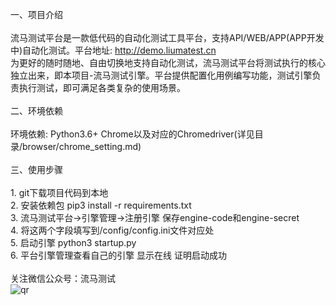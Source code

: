 一、项目介绍<br><br>
    流马测试平台是一款低代码的自动化测试工具平台，支持API/WEB/APP(APP开发中)自动化测试。平台地址: http://demo.liumatest.cn <br>
    为更好的随时随地、自由切换地支持自动化测试，流马测试平台将测试执行的核心独立出来，即本项目-流马测试引擎。平台提供配置化用例编写功能，测试引擎负责执行测试，即可满足各类复杂的使用场景。<br>
<br>
二、环境依赖<br><br>
    环境依赖: Python3.6+  Chrome以及对应的Chromedriver(详见目录/browser/chrome_setting.md)<br>
<br> 
三、使用步骤<br><br>
    1. git下载项目代码到本地<br> 
    2. 安装依赖包 pip3 install -r requirements.txt<br>
    3. 流马测试平台->引擎管理->注册引擎 保存engine-code和engine-secret<br>
    4. 将这两个字段填写到/config/config.ini文件对应处<br>
    5. 启动引擎 python3 startup.py<br>
    6. 平台引擎管理查看自己的引擎 显示在线 证明启动成功<br>
<br>
关注微信公众号：流马测试 <br>
![qr](https://user-images.githubusercontent.com/96771570/161195670-3868f409-ed49-431f-8650-185e3e179679.png)

	
